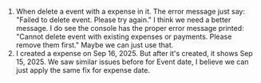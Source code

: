 1. When delete a event with a expense in it. The error message just say: "Failed to delete event. Please try again." I think we need a better message. I do see the console has the proper error message printed: "Cannot delete event with existing expenses or payments. Please remove them first." Maybe we can just use that.
2. I created a expense on Sep 16, 2025. But after it's created, it shows Sep 15, 2025. We saw similar issues before for Event date, I believe we can just apply the same fix for expense date.